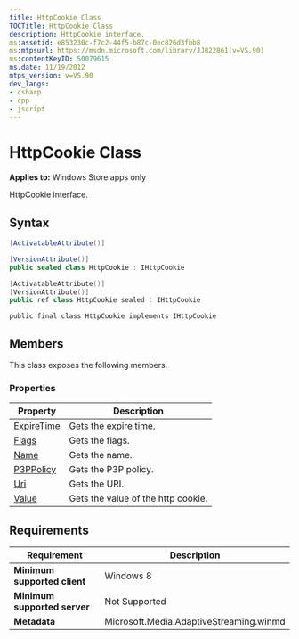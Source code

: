 ```yaml
---
title: HttpCookie Class
TOCTitle: HttpCookie Class
description: HttpCookie interface.
ms:assetid: e853230c-f7c2-44f5-b87c-0ec826d3fbb8
ms:mtpsurl: https://msdn.microsoft.com/library/JJ822861(v=VS.90)
ms:contentKeyID: 50079615
ms.date: 11/19/2012
mtps_version: v=VS.90
dev_langs:
- csharp
- cpp
- jscript
---
```


# HttpCookie Class

**Applies to:** Windows Store apps only

HttpCookie interface.

## Syntax

```csharp
[ActivatableAttribute()]

[VersionAttribute()]
public sealed class HttpCookie : IHttpCookie
```

```cpp
[ActivatableAttribute()]
[VersionAttribute()]
public ref class HttpCookie sealed : IHttpCookie
```

```jscript
public final class HttpCookie implements IHttpCookie
```

## Members

This class exposes the following members.

### Properties

|Property|Description|
|--- |--- |
|[ExpireTime](httpcookie-expiretime-property.md)|Gets the expire time.|
|[Flags](httpcookie-flags-property.md)|Gets the flags.|
|[Name](httpcookie-name-property.md)|Gets the name.|
|[P3PPolicy](httpcookie-p3ppolicy-property.md)|Gets the P3P policy.|
|[Uri](httpcookie-uri-property.md)|Gets the URI.|
|[Value](httpcookie-value-property.md)|Gets the value of the http cookie.|

## Requirements

|Requirement|Description|
|--- |--- |
|**Minimum supported client**|Windows 8|
|**Minimum supported server**|Not Supported|
|**Metadata**|Microsoft.Media.AdaptiveStreaming.winmd|
